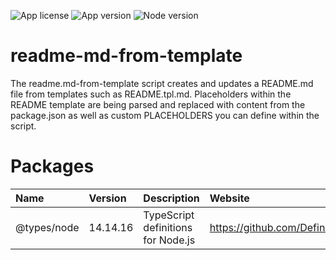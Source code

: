 ![App license](https://img.shields.io/github/license/Naereen/StrapDown.js.svg)
![App version](https://img.shields.io/badge/version-1.0.0-blue.svg)
![Node version](https://img.shields.io/badge/Node%20version-14.15.1-blue)
# readme-md-from-template
The readme.md-from-template script creates and updates a README.md file from templates such as README.tpl.md. Placeholders within the README template are being parsed and replaced with content from the package.json as well as custom PLACEHOLDERS you can define within the script.
# Packages
| Name | Version | Description | Website |
|:----------|:-------------|:------|:------|
| @types/node | 14.14.16 | TypeScript definitions for Node.js | https://github.com/DefinitelyTyped/DefinitelyTyped#readme |
